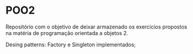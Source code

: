 # POO2
Repositório com o objetivo de deixar armazenado os exercícios propostos na matéria de programação orientada a objetos 2.

Desing patterns: Factory e Singleton implementados;
